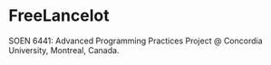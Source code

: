 # FreeLancelot
SOEN 6441: Advanced Programming Practices Project @ Concordia University, Montreal, Canada.

